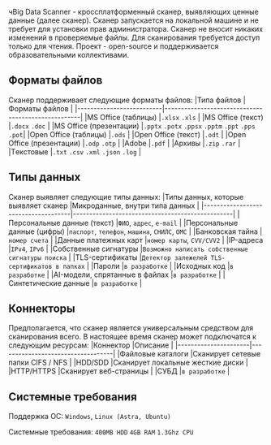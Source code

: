 чBig Data Scanner - кроссплатформенный сканер, выявляющих ценные данные (далее сканер). Сканер запускается на локальной машине и не требует для установки прав администратора.
Сканер не вносит никаких изменений в проверяемые файлы. Для сканирования требуется доступ только для чтения.
Проект - open-source и поддерживается образовательными коллективами.

## Форматы файлов
Сканер поддерживает следующие форматы файлов:
|Типа файлов               |Форматы файлов                                      |
|--------------------------|----------------------------------------------------|
|MS Office (таблицы)       |`.xlsx` `.xls`                                      |
|MS Office (текст)         |`.docx` `.doc`                                      |
|MS Office (презентации)   |`.pptx` `.potx` `.ppsx` `.pptm` `.ppt` `.pps` `.pot`|
|Open Office (таблицы)     |`.ods`                                              |
|Open Office (текст)	     |`.odt`                                              | 
|Open Office (презентации) |`.odp` `.otp`                                       |
|Adobe	                   |`.pdf`                                              |
|Архивы	                   |`.zip` `.rar`                                       |
|Tекстовые	               |`.txt` `.csv` `.xml` `.json` `.log`                 |

## Типы данных
Сканер выявляет следующие типы данных:
|Типы данных, которые выявляет сканер |Микроданные, внутри типа данных                  |
|-------------------------------------|-------------------------------------------------|
|Персональные данные (текст)	        |`ФИО`, `адрес`, `e-mail`                         |
|Персональные данные (цифры)	        |`паспорт`, `телефон`, `машина`, `СНИЛС`, `ОМС`   |
|Банковская тайна	                    |`номер счета`                                    |
|Данные платежных карт	              |`номер карты`, `CVV/CVV2`                        |
|IP-адреса	                          |`IPv4`, `IPv6`                                   |
|Собственные сигнатуры	              |`Возможно написать собственные сигнатуры поиска` |
|TLS-сертификаты	                    |`Детектор залежелей TLS-сертификатов в папках`   |
|Пароли                               |`в разработке`                                   |
|Исходных код	                        |`в разработке`                                   |
|AI-модели, cпрятанные в файлах	      |`в разработке`                                   |
|Синтетические данные	                |`в разработке`                                   |

## Коннекторы
Предполагается, что сканер является универсальным средством для сканирования всего. В настоящее время сканер может подключатся к следующим ресурсам:
|Коннектор             |Описание                           |
|----------------------|-----------------------------------|
|Файловые каталоги	   |Сканирует сетевые папки CIFS / NFS |
|HDD/SDD	             |Сканирует локальные жесткие диски  |
|HTTP/HTTPS	           |Сканирует веб-страницы             |
|СУБД	                 |`в разработке` 	                   |

## Системные требования
Поддержка ОС: 
`Windows`, `Linux (Astra, Ubuntu)`

Системные требования:
`400MB HDD` `4GB RAM` `1.3Ghz CPU`
